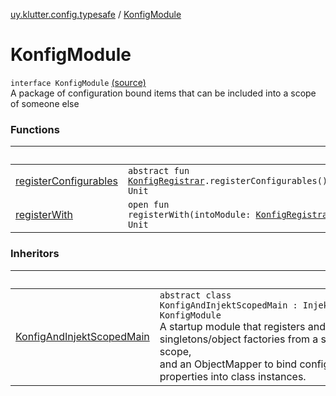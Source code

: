 [uy.klutter.config.typesafe](../index.md) / [KonfigModule](.)


# KonfigModule
<code>interface KonfigModule</code> [(source)](https://github.com/kohesive/klutter/blob/master/config-typesafe-jdk6/src/main/kotlin/uy/klutter/config/typesafe/InjektConfig.kt#L109)<br/>
A package of configuration bound items that can be included into a scope of someone else



### Functions

|&nbsp;|&nbsp;|
|---|---|
| [registerConfigurables](register-configurables.md) | <code>abstract fun [KonfigRegistrar](../-konfig-registrar/index.md).registerConfigurables(): Unit</code><br/> |
| [registerWith](register-with.md) | <code>open fun registerWith(intoModule: [KonfigRegistrar](../-konfig-registrar/index.md)): Unit</code><br/> |

### Inheritors

|&nbsp;|&nbsp;|
|---|---|
| [KonfigAndInjektScopedMain](../-konfig-and-injekt-scoped-main/index.md) | <code>abstract class KonfigAndInjektScopedMain : InjektModule, KonfigModule</code><br/>A startup module that registers and uses singletons/object factories from a specific scope,<br/>and an ObjectMapper to bind configuration properties into class instances. |
